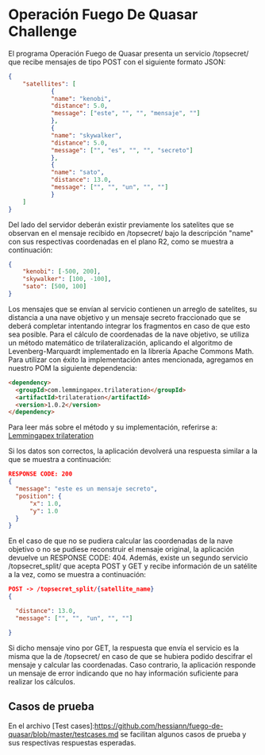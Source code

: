   # Operación Fuego De Quasar Challenge

  El programa Operación Fuego de Quasar presenta un servicio /topsecret/ que recibe mensajes 
  de tipo POST con el siguiente formato JSON:
  
``` JSON
{
	"satellites": [
			{
			"name": "kenobi",
			"distance": 5.0,
			"message": ["este", "", "", "mensaje", ""]
			},
			{
			"name": "skywalker",
			"distance": 5.0,
			"message": ["", "es", "", "", "secreto"]
			},
			{
			"name": "sato",
			"distance": 13.0,
			"message": ["", "", "un", "", ""]
			}
	]
}
  ```
  Del lado del servidor deberán existir previamente los satelites que se observan en el mensaje recibido en /topsecret/
  bajo la descripción "name" con sus respectivas coordenadas en el plano R2, como se muestra a continuación:
  
``` JSON  
{
	"kenobi": [-500, 200],
	"skywalker": [100, -100],
	"sato": [500, 100]
}
```   
  Los mensajes que se envían al servicio contienen un arreglo de satelites, su distancia a una nave objetivo y 
  un mensaje secreto fraccionado que se deberá completar intentando integrar los fragmentos en caso de que esto sea posible. 
  Para el cálculo de coordenadas de la nave objetivo, se utiliza un método matemático de trilateralización, aplicando
  el algoritmo de Levenberg-Marquardt implementado en la librería Apache Commons Math.
  Para utilizar con éxito la implementación antes mencionada, agregamos en nuestro POM la siguiente dependencia:
  
  ``` HTML
  <dependency>
    <groupId>com.lemmingapex.trilateration</groupId>
    <artifactId>trilateration</artifactId>
    <version>1.0.2</version>
  </dependency>
  ```
  Para leer más sobre el método y su implementación, referirse a:
  [Lemmingapex trilateration](https://github.com/lemmingapex/trilateration/blob/master/README.md)
  
  Si los datos son correctos, la aplicación devolverá una respuesta similar a la que se muestra a continuación:
   
  
  ``` JSON
  RESPONSE CODE: 200
{
    "message": "este es un mensaje secreto",
    "position": {
        "x": 1.0,
        "y": 1.0
    }
}
```
  En el caso de que no se pudiera calcular las coordenadas de la nave objetivo o no se pudiese reconstruir el mensaje original,
  la aplicación devuelve un RESPONSE CODE: 404.
  Además, existe un segundo servicio /topsecret_split/ que acepta POST y GET y recibe información de un satélite
  a la vez, como se muestra a continuación:
  ``` JSON
  POST -> /topsecret_split/{satellite_name}
{

	"distance": 13.0,
	"message": ["", "", "un", "", ""]

}
```
  Si dicho mensaje vino por GET, la respuesta que envía el servicio es la misma que la de /topsecret/ en caso de
  que se hubiera podido descifrar el mensaje y calcular las coordenadas. Caso contrario, la aplicación responde un
  mensaje de error indicando que no hay información suficiente para realizar los cálculos.
  
  ## Casos de prueba
  
  En el archivo [Test cases]:https://github.com/hessiann/fuego-de-quasar/blob/master/testcases.md se facilitan
  algunos casos de prueba y sus respectivas respuestas esperadas.
